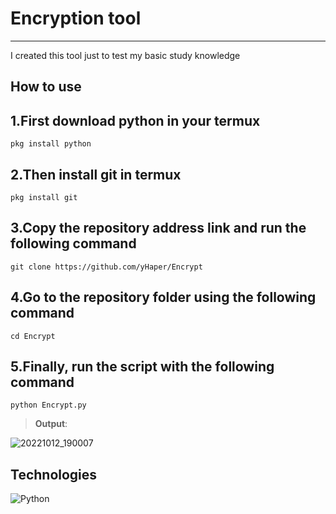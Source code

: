 # Encryption tool

---
  
I created this tool just to test my basic study knowledge

## How to use

## 1.First download python in your termux

```
pkg install python
```

## 2.Then install git in termux

```
pkg install git
```

## 3.Copy the repository address link and run the following command

```
git clone https://github.com/yHaper/Encrypt
```

## 4.Go to the repository folder using the following command

```
cd Encrypt
```

## 5.Finally, run the script with the following command

```
python Encrypt.py
```
> **Output**:

![20221012_190007](https://user-images.githubusercontent.com/78314660/195457305-339692e1-58d9-42b1-bb97-335959562044.gif)

## Technologies
![Python](https://img.shields.io/badge/Python-14354C?style=for-the-badge&logo=python&logoColor=white)
